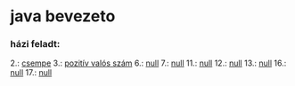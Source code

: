 # java bevezeto
### házi feladt:
2.: [csempe](/src/hu/petrik/java_bevezeto/feladat_02.java)
3.: [pozitív valós szám](/src/hu/petrik/java_bevezeto/feladat_03.java)
6.: [null](/src/hu/petrik/java_bevezeto/feladat_06.java)
7.: [null](/src/hu/petrik/java_bevezeto/feladat_07.java)
11.: [null](/src/hu/petrik/java_bevezeto/feladat_11.java)
12.: [null](/src/hu/petrik/java_bevezeto/feladat_12.java)
13.: [null](/src/hu/petrik/java_bevezeto/feladat_13.java)
16.: [null](/src/hu/petrik/java_bevezeto/feladat_16.java)
17.: [null](/src/hu/petrik/java_bevezeto/feladat_17.java)